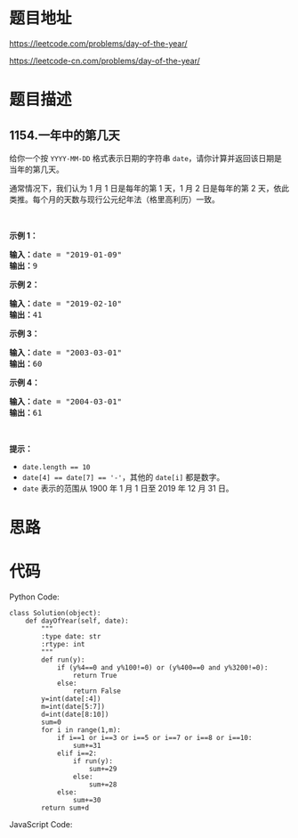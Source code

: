 # 题目地址
https://leetcode.com/problems/day-of-the-year/

https://leetcode-cn.com/problems/day-of-the-year/
# 题目描述
## 1154.一年中的第几天
<p>给你一个按 <code>YYYY-MM-DD</code> 格式表示日期的字符串&nbsp;<code>date</code>，请你计算并返回该日期是当年的第几天。</p>

<p>通常情况下，我们认为 1 月 1 日是每年的第 1 天，1 月 2 日是每年的第 2 天，依此类推。每个月的天数与现行公元纪年法（格里高利历）一致。</p>

<p>&nbsp;</p>

<p><strong>示例 1：</strong></p>

<pre><strong>输入：</strong>date = &quot;2019-01-09&quot;
<strong>输出：</strong>9
</pre>

<p><strong>示例 2：</strong></p>

<pre><strong>输入：</strong>date = &quot;2019-02-10&quot;
<strong>输出：</strong>41
</pre>

<p><strong>示例 3：</strong></p>

<pre><strong>输入：</strong>date = &quot;2003-03-01&quot;
<strong>输出：</strong>60
</pre>

<p><strong>示例 4：</strong></p>

<pre><strong>输入：</strong>date = &quot;2004-03-01&quot;
<strong>输出：</strong>61</pre>

<p>&nbsp;</p>

<p><strong>提示：</strong></p>

<ul>
	<li><code>date.length == 10</code></li>
	<li><code>date[4] == date[7] == &#39;-&#39;</code>，其他的&nbsp;<code>date[i]</code>&nbsp;都是数字。</li>
	<li><code>date</code> 表示的范围从 1900 年 1 月 1 日至 2019 年 12 月 31 日。</li>
</ul>

# 思路

# 代码
Python Code:

```
class Solution(object):
    def dayOfYear(self, date):
        """
        :type date: str
        :rtype: int
        """
        def run(y):
            if (y%4==0 and y%100!=0) or (y%400==0 and y%3200!=0):
                return True
            else:
                return False
        y=int(date[:4])
        m=int(date[5:7])
        d=int(date[8:10])
        sum=0
        for i in range(1,m):
            if i==1 or i==3 or i==5 or i==7 or i==8 or i==10:
                sum+=31
            elif i==2:
                if run(y):
                    sum+=29
                else:
                    sum+=28
            else:
                sum+=30
        return sum+d
```
JavaScript Code:

```

```
